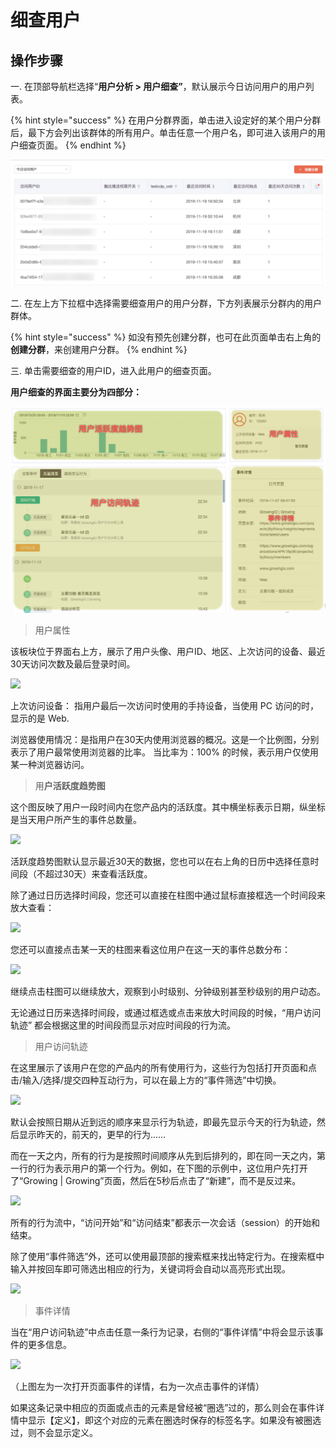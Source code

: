 # 细查用户

## 操作步骤

一. 在顶部导航栏选择“**用户分析 &gt; 用户细查”**，默认展示今日访问用户的用户列表。

{% hint style="success" %}
在用户分群界面，单击进入设定好的某个用户分群后，最下方会列出该群体的所有用户。单击任意一个用户名，即可进入该用户的用户细查页面。
{% endhint %}

![](../../../.gitbook/assets/image%20%2819%29.png)

二. 在左上方下拉框中选择需要细查用户的用户分群，下方列表展示分群内的用户群体。

{% hint style="success" %}
如没有预先创建分群，也可在此页面单击右上角的**创建分群**，来创建用户分群。
{% endhint %}

三. 单击需要细查的用户ID，进入此用户的细查页面。

**用户细查的界面主要分为四部分：**

![](../../../.gitbook/assets/image%20%28164%29.png)

> 用户属性

该板块位于界面右上方，展示了用户头像、用户ID、地区、上次访问的设备、最近30天访问次数及最后登录时间。

![](https://docs.growingio.com/.gitbook/assets/-LGNxeGABUADKiTWTaEM-LIF8-rHaklO4CKVNwXV-LIF8XBmCJE8nKonuij-insights2.jpg)

上次访问设备： 指用户最后一次访问时使用的手持设备，当使用 PC 访问的时，显示的是 Web.

浏览器使用情况：是指用户在30天内使用浏览器的概况。这是一个比例图，分别表示了用户最常使用浏览器的比率。 当比率为：100% 的时候，表示用户仅使用某一种浏览器访问。

> 用**户活跃度趋势图**

这个图反映了用户一段时间内在您产品内的活跃度。其中横坐标表示日期，纵坐标是当天用户所产生的事件总数量。

![](https://docs.growingio.com/.gitbook/assets/-LGNxeGABUADKiTWTaEM-LIF8-rHaklO4CKVNwXV-LIF8jMLsBGmT8AVQflFinsights3.png)

活跃度趋势图默认显示最近30天的数据，您也可以在右上角的日历中选择任意时间段（不超过30天）来查看活跃度。

除了通过日历选择时间段，您还可以直接在柱图中通过鼠标直接框选一个时间段来放大查看：

![](https://docs.growingio.com/.gitbook/assets/-LGNxeGABUADKiTWTaEM-LIF8-rHaklO4CKVNwXV-LIF8ph6i7H8SRfnSfusinsights4.png)

您还可以直接点击某一天的柱图来看这位用户在这一天的事件总数分布：

![](https://docs.growingio.com/.gitbook/assets/-LGNxeGABUADKiTWTaEM-LIF8-rHaklO4CKVNwXV-LIF96bSL_rLLxY_rzZBinsights5.png)

继续点击柱图可以继续放大，观察到小时级别、分钟级别甚至秒级别的用户动态。

无论通过日历来选择时间段，或通过框选或点击来放大时间段的时候，“用户访问轨迹” 都会根据这里的时间段而显示对应时间段的行为流。

> 用户访问轨迹

在这里展示了该用户在您的产品内的所有使用行为，这些行为包括打开页面和点击/输入/选择/提交四种互动行为，可以在最上方的“事件筛选”中切换。

![](https://docs.growingio.com/.gitbook/assets/-LGNxeGABUADKiTWTaEM-LIF0u6WCVRBQ10Sd5QZ-LIF25kvL7GVwOjj6oEuimage.png)

默认会按照日期从近到远的顺序来显示行为轨迹，即最先显示今天的行为轨迹，然后显示昨天的，前天的，更早的行为……

而在一天之内，所有的行为是按照时间顺序从先到后排列的，即在同一天之内，第一行的行为表示用户的第一个行为。例如，在下图的示例中，这位用户先打开了“Growing \| Growing”页面，然后在5秒后点击了“新建”，而不是反过来。

![](https://docs.growingio.com/.gitbook/assets/-LGNxeGABUADKiTWTaEM-LIF0u6WCVRBQ10Sd5QZ-LIF29byzG9f4EnvQ-Lwimage.png)

所有的行为流中，“访问开始”和“访问结束”都表示一次会话（session）的开始和结束。

除了使用“事件筛选”外，还可以使用最顶部的搜索框来找出特定行为。在搜索框中输入并按回车即可筛选出相应的行为，关键词将会自动以高亮形式出现。

![](https://docs.growingio.com/.gitbook/assets/-LGNxeGABUADKiTWTaEM-LIF0u6WCVRBQ10Sd5QZ-LIF2CiVMVdae570EfXEimage.png)

> 事件详情

当在“用户访问轨迹”中点击任意一条行为记录，右侧的“事件详情”中将会显示该事件的更多信息。

![](https://docs.growingio.com/.gitbook/assets/-LGNxeGABUADKiTWTaEM-LIF0u6WCVRBQ10Sd5QZ-LIF2HUHvNzztDdaXdK3image.png)

（上图左为一次打开页面事件的详情，右为一次点击事件的详情）

如果这条记录中相应的页面或点击的元素是曾经被“圈选”过的，那么则会在事件详情中显示【定义】，即这个对应的元素在圈选时保存的标签名字。如果没有被圈选过，则不会显示定义。

